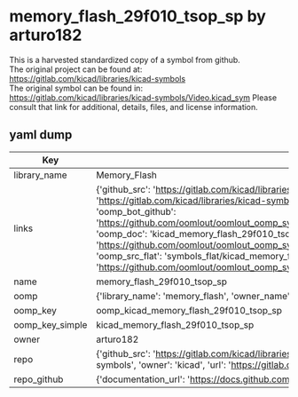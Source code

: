 # memory_flash_29f010_tsop_sp by arturo182  
This is a harvested standardized copy of a symbol from github.  
The original project can be found at:  
https://gitlab.com/kicad/libraries/kicad-symbols  
The original symbol can be found in:
https://gitlab.com/kicad/libraries/kicad-symbols/Video.kicad_sym
Please consult that link for additional, details, files, and license information.  
## yaml dump  
| Key | Value |  
| --- | --- |  
| library_name | Memory_Flash |  
| links | {'github_src': 'https://gitlab.com/kicad/libraries/kicad-symbols/Video.kicad_sym', 'github_src_repo': 'https://gitlab.com/kicad/libraries/kicad-symbols', 'oomp_bot': 'kicad_memory_flash_29f010_tsop_sp/working', 'oomp_bot_github': 'https://github.com/oomlout/oomlout_oomp_symbol_bot/tree/main/kicad_memory_flash_29f010_tsop_sp/working', 'oomp_doc': 'kicad_memory_flash_29f010_tsop_sp/working', 'oomp_doc_github': 'https://github.com/oomlout/oomlout_oomp_symbol_doc/tree/main/kicad_memory_flash_29f010_tsop_sp/working', 'oomp_src_flat': 'symbols_flat/kicad_memory_flash_29f010_tsop_sp/working', 'oomp_src_flat_github': 'https://github.com/oomlout/oomlout_oomp_symbol_src/tree/main/kicad_memory_flash_29f010_tsop_sp/working'} |  
| name | memory_flash_29f010_tsop_sp |  
| oomp | {'library_name': 'memory_flash', 'owner_name': 'kicad', 'symbol_name': 'memory_flash_29f010_tsop_sp'} |  
| oomp_key | oomp_kicad_memory_flash_29f010_tsop_sp |  
| oomp_key_simple | kicad_memory_flash_29f010_tsop_sp |  
| owner | arturo182 |  
| repo | {'github_src': 'https://gitlab.com/kicad/libraries/kicad-symbols/Video.kicad_sym', 'name': 'libraries/kicad-symbols', 'owner': 'kicad', 'url': 'https://gitlab.com/kicad/libraries/kicad-symbols'} |  
| repo_github | {'documentation_url': 'https://docs.github.com/rest/repos/repos#get-a-repository', 'message': 'Not Found'} |  


